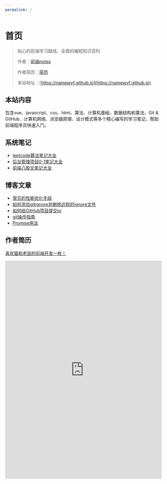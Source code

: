 ```yaml
---
permalink: /
---
```

<!-- <script>
import sidebar from './.vuepress/sidebars/sidebar.js'
console.log(sidebar)
</script> -->
# 首页

> 贴心的前端学习路线，全面的编程知识百科
>
> 作者：[前端notes](https://github.com/namewyf)
>
> 作者简历：[简历](/#作者简历)
>
> 本站地址：[https://namewyf.github.io](https://namewyf.github.io)

## 本站内容
包含vue、javascript、css、html、算法、计算机基础、数据结构和算法、Git & GitHub、计算机网络、浏览器原理、设计模式等多个精心编写的学习笔记，帮助前端程序员快速入门。

## 系统笔记

- [leetcode算法笔记大全](/notes/%E7%AE%97%E6%B3%95.html)
- [后台管理项目0-1笔记大全](/notes/%E5%90%8E%E5%8F%B0%E7%AE%A1%E7%90%86%E9%A1%B9%E7%9B%AE.html)
- [前端八股文笔记大全](/notes/%E5%85%AB%E8%82%A1%E6%96%87.html)


## 博客文章
- [常见的性能优化手段](/posts/常见的性能优化手段.html)
- [如何添加gitignore并删除远程的ignore文件](/posts/如何添加gitignore并删除远程的ignore文件.html)
- [如何给GitHub项目提交pr](/posts/如何给GitHub项目提交pr.html)
- [git操作指南](/posts/git操作指南.html)
- [Promise用法](/posts/Promise用法.html)

## 作者简历
[喜欢猫和老鼠的前端开发一枚！](https://github.com/namewyf)
<iframe width="100%" height="700" src="https://laoyujianli.com/i_share/r9fMD3"  border="0" frameborder="no" framespacing="0" allowfullscreen="true"></iframe>